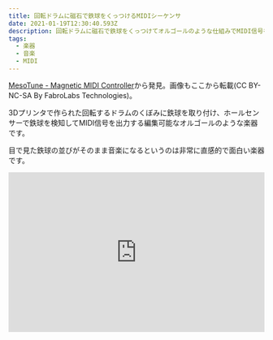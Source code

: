 ```yaml
---
title: 回転ドラムに磁石で鉄球をくっつけるMIDIシーケンサ
date: 2021-01-19T12:30:40.593Z
description: 回転ドラムに磁石で鉄球をくっつけてオルゴールのような仕組みでMIDI信号を出力する楽器の作例を紹介します。
tags:
  - 楽器
  - 音楽
  - MIDI
---
```

[MesoTune - Magnetic MIDI Controller](https://www.instructables.com/MesoTune-Magnetic-MIDI-Controller/)から発見。画像もここから転載(CC BY-NC-SA By FabroLabs Technologies)。

3Dプリンタで作られた回転するドラムのくぼみに鉄球を取り付け、ホールセンサーで鉄球を検知してMIDI信号を出力する編集可能なオルゴールのような楽器です。

目で見た鉄球の並びがそのまま音楽になるというのは非常に直感的で面白い楽器です。

<iframe width="100%" height="315" src="https://www.youtube.com/embed/slMEE3Oij4U" frameborder="0" allow="accelerometer; autoplay; clipboard-write; encrypted-media; gyroscope; picture-in-picture" allowfullscreen></iframe>

